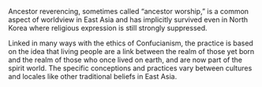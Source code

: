 Ancestor reverencing, sometimes called “ancestor worship,” is a common aspect of worldview in East Asia and has implicitly survived even in North Korea where religious expression is still strongly suppressed. 

Linked in many ways with the ethics of Confucianism, the practice is based on the idea that living people are a link between the realm of those yet born and the realm of those who once lived on earth, and are now part of the spirit world. The specific conceptions and practices vary between cultures and locales like other traditional beliefs in East Asia.